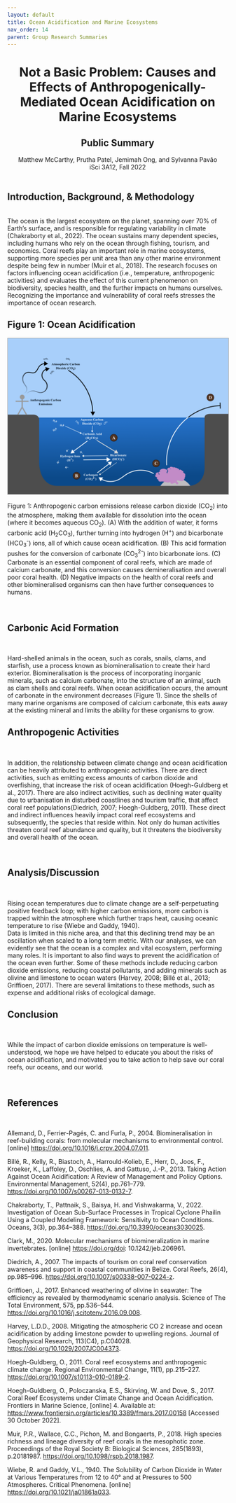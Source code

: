 ```yaml
---
layout: default
title: Ocean Acidification and Marine Ecosystems
nav_order: 14
parent: Group Research Summaries
---
```


<div align="center"><h1>Not a Basic Problem: Causes and Effects of Anthropogenically-Mediated Ocean Acidification on Marine Ecosystems</h1></div>
<div align="center"><h2>Public Summary</h2></div>
<div align="center">Matthew McCarthy, Prutha Patel, Jemimah Ong, and Sylvanna Pavão </div>
<div align="center">iSci 3A12, Fall 2022</div>

<br> 

## Introduction, Background, & Methodology 
<br/>
The ocean is the largest ecosystem on the planet, spanning over 70% of Earth’s surface, and is responsible for regulating variability in climate (Chakraborty et al., 2022). The ocean sustains many dependent species, including humans who rely on the ocean through fishing, tourism, and economics. Coral reefs play an important role in marine ecosystems, supporting more species per unit area than any other marine environment despite being few in number (Muir et al., 2018). The research focuses on factors influencing ocean acidification (i.e., temperature, anthropogenic activities) and evaluates the effect of this current phenomenon on biodiversity, species health, and the further impacts on humans ourselves. Recognizing the importance and vulnerability of coral reefs stresses the importance of ocean research. 

<br/>

## Figure 1: Ocean Acidification

<img src="group4-figure1.png" alt="Ocean Acidification.png" width="700" style="border: 1px solid darkgrey">

Figure 1: Anthropogenic carbon emissions release carbon dioxide (CO<sub>2</sub>) into the atmosphere, making them available for dissolution into the ocean (where it becomes aqueous CO<sub>2</sub>). (A) With the addition of water, it forms carbonic acid (H<sub>2</sub>CO<sub>3</sub>), further turning into hydrogen (H<sup>+</sup>) and bicarbonate (HCO<sub>3</sub><sup>-</sup>) ions, all of which cause ocean acidification. (B) This acid formation pushes for the conversion of carbonate (CO<sub>3</sub><sup>2-</sup>) into bicarbonate ions. (C) Carbonate is an essential component of coral reefs, which are made of calcium carbonate, and this conversion causes demineralisation and overall poor coral health. (D) Negative impacts on the health of coral reefs and other biomineralised organisms can then have further consequences to humans.

<br/>

## Carbonic Acid Formation

<br/>

Hard-shelled animals in the ocean, such as corals, snails, clams, and starfish, use a process known as biomineralisation to create their hard exterior. Biomineralisation is the process of incorporating inorganic minerals, such as calcium carbonate, into the structure of an animal, such as clam shells and coral reefs. When ocean acidification occurs, the amount of carbonate in the environment decreases (Figure 1). Since the shells of many marine organisms are composed of calcium carbonate, this eats away at the existing mineral and limits the ability for these organisms to grow. 
<br/>

## Anthropogenic Activities  

<br/>

In addition, the relationship between climate change and ocean acidification can be heavily attributed to anthropogenic activities. There are direct activities, such as emitting excess amounts of carbon dioxide and overfishing, that increase the risk of ocean acidification (Hoegh-Guldberg et al., 2017). There are also indirect activities, such as declining water quality due to urbanisation in disturbed coastlines and tourism traffic, that affect coral reef populations(Diedrich, 2007; Hoegh-Guldberg, 2011). These direct and indirect influences heavily impact coral reef ecosystems and subsequently, the species that reside within. Not only do human activities threaten coral reef abundance and quality, but it threatens the biodiversity and overall health of the ocean. 

<br/>

## Analysis/Discussion 

<br/>

Rising ocean temperatures due to climate change are a self-perpetuating positive feedback loop; with higher carbon emissions, more carbon is trapped within the atmosphere which further traps heat, causing oceanic temperature to rise (Wiebe and Gaddy, 1940). 
<br/>
Data is limited in this niche area, and that this declining trend may be an oscillation when scaled to a long term metric. With our analyses, we can evidently see that the ocean is a complex and vital ecosystem, performing many roles. It is important to also find ways to prevent the acidification of the ocean even further. Some of these methods include reducing carbon dioxide emissions, reducing coastal pollutants, and adding minerals such as olivine and limestone to ocean waters (Harvey, 2008; Billé et al., 2013; Griffioen, 2017). There are several limitations to these methods, such as expense and additional risks of ecological damage.
<br/>

## Conclusion 

<br/>

While the impact of carbon dioxide emissions on temperature is well-understood, we hope we have helped to educate you about the risks of ocean acidification, and motivated you to take action to help save our coral reefs, our oceans, and our world.

<br/>

## References

<br/>

Allemand, D., Ferrier-Pagés, C. and Furla, P., 2004. Biomineralisation in reef-building corals: from molecular mechanisms to environmental control. [online] https://doi.org/10.1016/j.crpv.2004.07.011.

Billé, R., Kelly, R., Biastoch, A., Harrould-Kolieb, E., Herr, D., Joos, F., Kroeker, K., Laffoley, D., Oschlies, A. and Gattuso, J.-P., 2013. Taking Action Against Ocean Acidification: A Review of Management and Policy Options. Environmental Management, 52(4), pp.761–779. https://doi.org/10.1007/s00267-013-0132-7.

Chakraborty, T., Pattnaik, S., Baisya, H. and Vishwakarma, V., 2022. Investigation of Ocean Sub-Surface Processes in Tropical Cyclone Phailin Using a Coupled Modeling Framework: Sensitivity to Ocean Conditions. Oceans, 3(3), pp.364–388. https://doi.org/10.3390/oceans3030025.

Clark, M., 2020. Molecular mechanisms of biomineralization in marine invertebrates. [online] https://doi.org/doi: 10.1242/jeb.206961.

Diedrich, A., 2007. The impacts of tourism on coral reef conservation awareness and support in coastal communities in Belize. Coral Reefs, 26(4), pp.985–996. https://doi.org/10.1007/s00338-007-0224-z.

Griffioen, J., 2017. Enhanced weathering of olivine in seawater: The efficiency as revealed by thermodynamic scenario analysis. Science of The Total Environment, 575, pp.536–544. https://doi.org/10.1016/j.scitotenv.2016.09.008.

Harvey, L.D.D., 2008. Mitigating the atmospheric CO 2 increase and ocean acidification by adding limestone powder to upwelling regions. Journal of Geophysical Research, 113(C4), p.C04028. https://doi.org/10.1029/2007JC004373.

Hoegh-Guldberg, O., 2011. Coral reef ecosystems and anthropogenic climate change. Regional Environmental Change, 11(1), pp.215–227. https://doi.org/10.1007/s10113-010-0189-2.

Hoegh-Guldberg, O., Poloczanska, E.S., Skirving, W. and Dove, S., 2017. Coral Reef Ecosystems under Climate Change and Ocean Acidification. Frontiers in Marine Science, [online] 4. Available at: <https://www.frontiersin.org/articles/10.3389/fmars.2017.00158> [Accessed 30 October 2022].

Muir, P.R., Wallace, C.C., Pichon, M. and Bongaerts, P., 2018. High species richness and lineage diversity of reef corals in the mesophotic zone. Proceedings of the Royal Society B: Biological Sciences, 285(1893), p.20181987. https://doi.org/10.1098/rspb.2018.1987.

Wiebe, R. and Gaddy, V.L., 1940. The Solubility of Carbon Dioxide in Water at Various Temperatures from 12 to 40° and at Pressures to 500 Atmospheres. Critical Phenomena. [online] https://doi.org/10.1021/ja01861a033.

